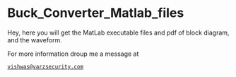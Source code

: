 # Buck_Converter_Matlab_files
Hey, here you will get the MatLab executable files and pdf of block diagram, and the waveform.

For more information droup me a message at   <code><pre>vishwas@varzsecurity.com</code></pre>
